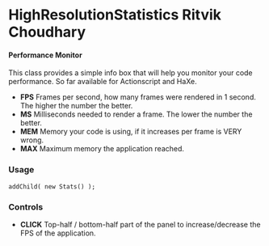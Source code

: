 HighResolutionStatistics
Ritvik Choudhary
========

#### Performance Monitor ####

This class provides a simple info box that will help you monitor your code performance.
So far available for Actionscript and HaXe.

* **FPS** Frames per second, how many frames were rendered in 1 second. The higher the number the better.
* **MS** Milliseconds needed to render a frame. The lower the number the better.
* **MEM** Memory your code is using, if it increases per frame is VERY wrong.
* **MAX** Maximum memory the application reached.

### Usage ###

	addChild( new Stats() );

### Controls ###

* **CLICK** Top-half / bottom-half part of the panel to increase/decrease the FPS of the application.


